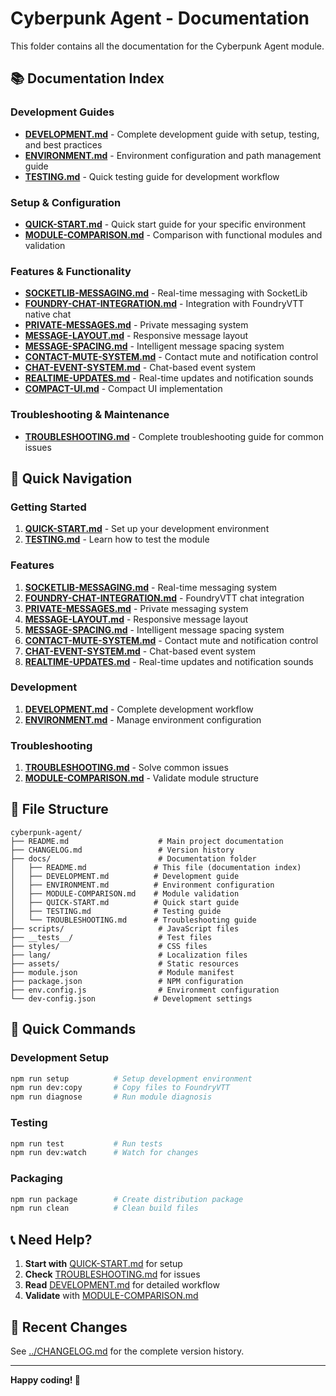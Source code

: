 # Cyberpunk Agent - Documentation

This folder contains all the documentation for the Cyberpunk Agent module.

## 📚 Documentation Index

### **Development Guides**
- **[DEVELOPMENT.md](DEVELOPMENT.md)** - Complete development guide with setup, testing, and best practices
- **[ENVIRONMENT.md](ENVIRONMENT.md)** - Environment configuration and path management guide
- **[TESTING.md](TESTING.md)** - Quick testing guide for development workflow

### **Setup & Configuration**
- **[QUICK-START.md](QUICK-START.md)** - Quick start guide for your specific environment
- **[MODULE-COMPARISON.md](MODULE-COMPARISON.md)** - Comparison with functional modules and validation

### **Features & Functionality**
- **[SOCKETLIB-MESSAGING.md](SOCKETLIB-MESSAGING.md)** - Real-time messaging with SocketLib
- **[FOUNDRY-CHAT-INTEGRATION.md](FOUNDRY-CHAT-INTEGRATION.md)** - Integration with FoundryVTT native chat
- **[PRIVATE-MESSAGES.md](PRIVATE-MESSAGES.md)** - Private messaging system
- **[MESSAGE-LAYOUT.md](MESSAGE-LAYOUT.md)** - Responsive message layout
- **[MESSAGE-SPACING.md](MESSAGE-SPACING.md)** - Intelligent message spacing system
- **[CONTACT-MUTE-SYSTEM.md](CONTACT-MUTE-SYSTEM.md)** - Contact mute and notification control
- **[CHAT-EVENT-SYSTEM.md](CHAT-EVENT-SYSTEM.md)** - Chat-based event system
- **[REALTIME-UPDATES.md](REALTIME-UPDATES.md)** - Real-time updates and notification sounds
- **[COMPACT-UI.md](COMPACT-UI.md)** - Compact UI implementation

### **Troubleshooting & Maintenance**
- **[TROUBLESHOOTING.md](TROUBLESHOOTING.md)** - Complete troubleshooting guide for common issues

## 🚀 Quick Navigation

### **Getting Started**
1. **[QUICK-START.md](QUICK-START.md)** - Set up your development environment
2. **[TESTING.md](TESTING.md)** - Learn how to test the module

### **Features**
1. **[SOCKETLIB-MESSAGING.md](SOCKETLIB-MESSAGING.md)** - Real-time messaging system
2. **[FOUNDRY-CHAT-INTEGRATION.md](FOUNDRY-CHAT-INTEGRATION.md)** - FoundryVTT chat integration
3. **[PRIVATE-MESSAGES.md](PRIVATE-MESSAGES.md)** - Private messaging system
4. **[MESSAGE-LAYOUT.md](MESSAGE-LAYOUT.md)** - Responsive message layout
5. **[MESSAGE-SPACING.md](MESSAGE-SPACING.md)** - Intelligent message spacing system
6. **[CONTACT-MUTE-SYSTEM.md](CONTACT-MUTE-SYSTEM.md)** - Contact mute and notification control
7. **[CHAT-EVENT-SYSTEM.md](CHAT-EVENT-SYSTEM.md)** - Chat-based event system
6. **[REALTIME-UPDATES.md](REALTIME-UPDATES.md)** - Real-time updates and notification sounds

### **Development**
1. **[DEVELOPMENT.md](DEVELOPMENT.md)** - Complete development workflow
2. **[ENVIRONMENT.md](ENVIRONMENT.md)** - Manage environment configuration

### **Troubleshooting**
1. **[TROUBLESHOOTING.md](TROUBLESHOOTING.md)** - Solve common issues
2. **[MODULE-COMPARISON.md](MODULE-COMPARISON.md)** - Validate module structure

## 📁 File Structure

```
cyberpunk-agent/
├── README.md                    # Main project documentation
├── CHANGELOG.md                 # Version history
├── docs/                        # Documentation folder
│   ├── README.md               # This file (documentation index)
│   ├── DEVELOPMENT.md          # Development guide
│   ├── ENVIRONMENT.md          # Environment configuration
│   ├── MODULE-COMPARISON.md    # Module validation
│   ├── QUICK-START.md          # Quick start guide
│   ├── TESTING.md              # Testing guide
│   └── TROUBLESHOOTING.md      # Troubleshooting guide
├── scripts/                     # JavaScript files
├── __tests__/                   # Test files
├── styles/                      # CSS files
├── lang/                        # Localization files
├── assets/                      # Static resources
├── module.json                  # Module manifest
├── package.json                 # NPM configuration
├── env.config.js                # Environment configuration
└── dev-config.json             # Development settings
```

## 🎯 Quick Commands

### **Development Setup**
```bash
npm run setup          # Setup development environment
npm run dev:copy       # Copy files to FoundryVTT
npm run diagnose       # Run module diagnosis
```

### **Testing**
```bash
npm run test           # Run tests
npm run dev:watch      # Watch for changes
```

### **Packaging**
```bash
npm run package        # Create distribution package
npm run clean          # Clean build files
```

## 📞 Need Help?

1. **Start with** [QUICK-START.md](QUICK-START.md) for setup
2. **Check** [TROUBLESHOOTING.md](TROUBLESHOOTING.md) for issues
3. **Read** [DEVELOPMENT.md](DEVELOPMENT.md) for detailed workflow
4. **Validate** with [MODULE-COMPARISON.md](MODULE-COMPARISON.md)

## 🔄 Recent Changes

See [../CHANGELOG.md](../CHANGELOG.md) for the complete version history.

---

**Happy coding! 🎉** 